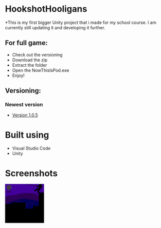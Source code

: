 # HookshotHooligans


*This is my first bigger Unity project that i made for my school course. I am currently still updating it and developing it further.

## For full game:
* Check out the versioning
* Download the zip
* Extract the folder
* Open the NowThisIsPod.exe
* Enjoy!


## Versioning:
### Newest version
* [Version 1.0.5](https://github.com/MMIK0/NowThisIsPod/releases/tag/v1.0.5)


# Built using
* Visual Studio Code
* Unity

# Screenshots

<img src="Hookshot Hooligans/images/hypy.gif">


